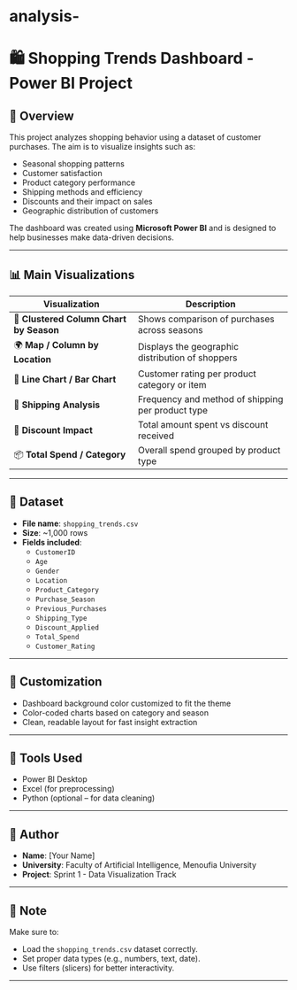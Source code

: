 # analysis-
# 🛍️ Shopping Trends Dashboard - Power BI Project

## 📌 Overview
This project analyzes shopping behavior using a dataset of customer purchases. The aim is to visualize insights such as:
- Seasonal shopping patterns
- Customer satisfaction
- Product category performance
- Shipping methods and efficiency
- Discounts and their impact on sales
- Geographic distribution of customers

The dashboard was created using **Microsoft Power BI** and is designed to help businesses make data-driven decisions.

---

## 📊 Main Visualizations
| Visualization | Description |
|---------------|-------------|
| 📅 **Clustered Column Chart by Season** | Shows comparison of purchases across seasons |
| 🌍 **Map / Column by Location** | Displays the geographic distribution of shoppers |
| 🧾 **Line Chart / Bar Chart** | Customer rating per product category or item |
| 🚚 **Shipping Analysis** | Frequency and method of shipping per product type |
| 💸 **Discount Impact** | Total amount spent vs discount received |
| 📦 **Total Spend / Category** | Overall spend grouped by product type |

---

## 📁 Dataset
- **File name**: `shopping_trends.csv`
- **Size**: ~1,000 rows
- **Fields included**:
  - `CustomerID`
  - `Age`
  - `Gender`
  - `Location`
  - `Product_Category`
  - `Purchase_Season`
  - `Previous_Purchases`
  - `Shipping_Type`
  - `Discount_Applied`
  - `Total_Spend`
  - `Customer_Rating`

---

## 🎨 Customization
- Dashboard background color customized to fit the theme
- Color-coded charts based on category and season
- Clean, readable layout for fast insight extraction

---

## 🚀 Tools Used
- Power BI Desktop
- Excel (for preprocessing)
- Python (optional – for data cleaning)

---

## 👤 Author
- **Name**: [Your Name]
- **University**: Faculty of Artificial Intelligence, Menoufia University
- **Project**: Sprint 1 - Data Visualization Track

---

## 📌 Note
Make sure to:
- Load the `shopping_trends.csv` dataset correctly.
- Set proper data types (e.g., numbers, text, date).
- Use filters (slicers) for better interactivity.

---


